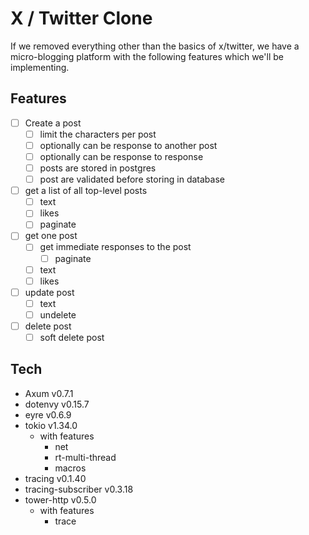 # X / Twitter Clone

If we removed everything other than the basics of x/twitter, we have a micro-blogging platform with the following features which we'll be implementing.

## Features

- [ ] Create a post
  - [ ] limit the characters per post
  - [ ] optionally can be response to another post
  - [ ] optionally can be response to response
  - [ ] posts are stored in postgres
  - [ ] post are validated before storing in database
- [ ] get a list of all top-level posts
  - [ ] text
  - [ ] likes
  - [ ] paginate
- [ ] get one post
  - [ ] get immediate responses to the post
    - [ ] paginate
  - [ ] text
  - [ ] likes
- [ ] update post
  - [ ] text
  - [ ] undelete
- [ ] delete post
  - [ ] soft delete post

## Tech

- Axum v0.7.1
- dotenvy v0.15.7
- eyre v0.6.9
- tokio v1.34.0
  - with features
    - net
    - rt-multi-thread
    - macros
- tracing v0.1.40
- tracing-subscriber v0.3.18
- tower-http v0.5.0
  - with features
    - trace
